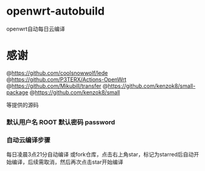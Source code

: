 # openwrt-autobuild

openwrt自动每日云编译

# 感谢
@https://github.com/coolsnowwolf/lede
@https://github.com/P3TERX/Actions-OpenWrt
@https://github.com/Mikubill/transfer
@https://github.com/kenzok8/small-package
@https://github.com/kenzok8/small

等提供的源码

### 默认用户名 ROOT 默认密码 password

### 自动云编译步骤

每日凌晨3点21分自动编译
或fork仓库，点击右上角star，标记为starred后自动开始编译，后续需取消，然后再次点击star开始编译
